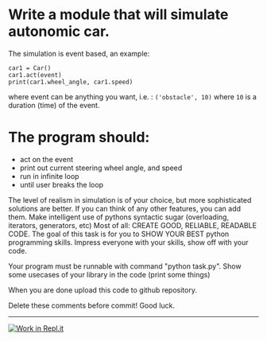 # Write a module that will simulate autonomic car.
The simulation is event based, an example:

```
car1 = Car()
car1.act(event)
print(car1.wheel_angle, car1.speed)
```
where event can be anything you want, i.e. :
`('obstacle', 10)` where `10` is a duration (time) of the event.

# The program should:
- act on the event
- print out current steering wheel angle, and speed
- run in infinite loop
- until user breaks the loop

The level of realism in simulation is of your choice, but more sophisticated solutions are better.
If you can think of any other features, you can add them.
Make intelligent use of pythons syntactic sugar (overloading, iterators, generators, etc)
Most of all: CREATE GOOD, RELIABLE, READABLE CODE.
The goal of this task is for you to SHOW YOUR BEST python programming skills.
Impress everyone with your skills, show off with your code.

Your program must be runnable with command "python task.py".
Show some usecases of your library in the code (print some things)

When you are done upload this code to github repository. 

Delete these comments before commit!
Good luck.
    
---

[![Work in Repl.it](https://classroom.github.com/assets/work-in-replit-14baed9a392b3a25080506f3b7b6d57f295ec2978f6f33ec97e36a161684cbe9.svg)](https://classroom.github.com/online_ide?assignment_repo_id=4439538&assignment_repo_type=AssignmentRepo)